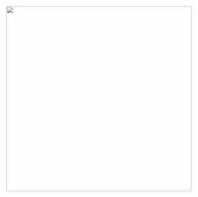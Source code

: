 <h1 align="center">
  <img src="https://github.com/iipranavii/community/blob/main/assets/techphantoms-readme-dark.png" width="500" />
</h1>

